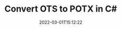 ---
############################# Static ############################
layout: "auto-gen-conversion"
date: 2022-03-01T15:12:22
draft: false
otherformats: csv dif epub fods htm html json mht mhtml ods pdf sxc tex tsv xlam xls xlsb xlsm xlsx xlt xltm xltx xml xps
breadcrumb: OTS to POTX in C#

############################# Head ############################
head_title: "OTS to POTX Converter in C#"
head_description: "Convert OTS to POTX in .NET using a few lines of code. Use the GroupDocs Document Conversion API to convert over 160 file formats."

############################# Header ############################
title: "Convert OTS to POTX in C#"
description: "OTS to POTX conversion with a few lines of .NET code"
bg_image: "https://cms.admin.containerize.com/templates/aspose/App_Themes/V3/images/bg/header1.png"
bg_overlay: false
button:
    enable: true

############################# SubMenu ############################
submenu:
    enable: true

    left:
        img_alt: "GroupDocs.Conversion for .NET"
        image: "https://cms.admin.containerize.com/templates/groupdocs/images/product-logos/90x90-noborder/groupdocs-conversion-net.png"
        product: "GroupDocs.Conversion"
        platform: ".NET"

    

############################# About ############################
about:
    enable: true
    title: "About GroupDocs.Conversion для .NET API"
    content: |
        [GroupDocs.Conversion for .NET](https://products.groupdocs.com/conversion/net/) can be used to convert Microsoft Word, Excel, PowerPoint, PDF, Visio and other formats. GroupDocs.Conversion is a standalone API that is suitable for back-end and internal systems where high performance is required. It does not depend on any software such as Microsoft or Open Office.
    

overview:
    enable: true
    content: |
        Convert your OTS files to POTX in .NET easily. You can use just a couple of C# code lines in any platform of your choice like - Windows, Linux, macOS.
        You can try OTS to POTX conversion for free and evaluate conversion results quality.
        Along with simple file conversion scenarios you can try more advanced options for loading source OTS file and for saving output POTX result. 
        
        For example, for the source OTS file you may use the following load options:

        * auto-detect file format;
        * specify password for protected files (if file format supports it);
        * replace missing fonts to preserve document appearance.
        
        There are also advanced convert options for the POTX file:

        * convert specific document page or page range;
        * add a watermark to the converted POTX file.

        Once conversion is completed you can save your POTX file to the local file path or any third-party storage like FTP, Amazon S3, Google Drive, Dropbox etc.
        Please note - to convert OTS to POTX there is no need for any additional software installed - like MS Office, Open Office, Adobe Acrobat Reader etc. 


############################# Steps ############################
steps:
    enable: true
    title_left: "Steps to convert OTS to POTX in C#"
    content_left: |
        [GroupDocs.Conversion](https://products.groupdocs.com/conversion/net/) makes it easy for developers to convert a OTS file to POTX with a few lines of code.

        * Create an instance of the Converter class and provide the file OTS with the full path
        * Create and set ConvertOptions for POTX type.
        * Call the Converter.Convert method and pass the full path and format (POTX) as a parameter
        
    title_right: "System Requirements"
    content_right: |
        Basic conversion with GroupDocs.Conversion for .NET can be done in just a few simple steps. Our APIs are supported on all major platforms and operating systems. Before executing the code below, make sure you have the following prerequisites installed on your system.

        * Operating systems: Microsoft Windows, Linux, MacOS
        * Development environments: Microsoft Visual Studio, Xamarin, MonoDevelop
        * Frameworks: .NET Framework, .NET Standard, .NET Core, Mono
        * Get the latest GroupDocs.Conversion for .NET from [Nuget](https://www.nuget.org/packages/groupdocs.conversion)
        
    code: |
        ```cs
        // Load OTS file
        var converter = new GroupDocs.Conversion.Converter("template.ots");
        // Set conversion parameters for POTX format
        var convertOptions = converter.GetPossibleConversions()["potx"].ConvertOptions;
        // Convert to POTX format
        converter.Convert("output.potx", convertOptions);        
        ```
        
demos:
    enable: true
    title: "OTS to POTX Live Demo"
    content: |
       Convert OTS to POTX now by visiting the [GroupDocs.Conversion App](https://products.groupdocs.app/conversion/family) website. Online demo has the following advantages
          

more_formats:
    enable: true
    title: "Other supported transformations OTS"
    content: "You can also convert OTS to many other file formats. Please see the list below."
       
       
back_to_top:
    enable: true
---